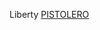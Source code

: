 Liberty
 <a href="http://www.rishabhdentalclinic.com/jpshopoutlet.asp?cheap=jpshopfl/shoppingso136.html" title="PISTOLERO">PISTOLERO</a>